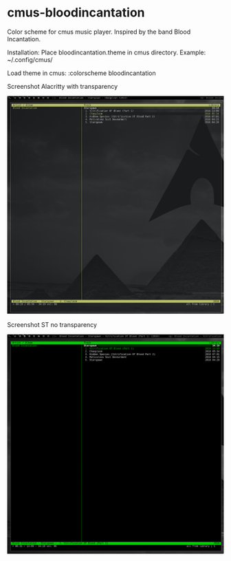 # cmus-bloodincantation
Color scheme for cmus music player.
Inspired by the band Blood Incantation. 

Installation: Place bloodincantation.theme in cmus directory. Example: ~/.config/cmus/

Load theme in cmus: :colorscheme bloodincantation

Screenshot Alacritty with transparency

![alt text](cmus-bloodincantation-trans.png "screenshot")

Screenshot ST no transparency

![alt text](cmus-bloodincantation-notrans.png "screenshot")
